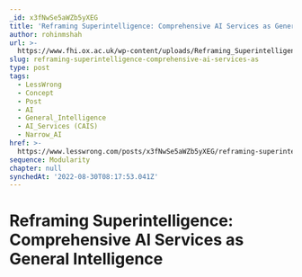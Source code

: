 ```yaml
---
_id: x3fNwSe5aWZb5yXEG
title: 'Reframing Superintelligence: Comprehensive AI Services as General Intelligence'
author: rohinmshah
url: >-
  https://www.fhi.ox.ac.uk/wp-content/uploads/Reframing_Superintelligence_FHI-TR-2019-1.1-1.pdf?asd=sa
slug: reframing-superintelligence-comprehensive-ai-services-as
type: post
tags:
  - LessWrong
  - Concept
  - Post
  - AI
  - General_Intelligence
  - AI_Services (CAIS)
  - Narrow_AI
href: >-
  https://www.lesswrong.com/posts/x3fNwSe5aWZb5yXEG/reframing-superintelligence-comprehensive-ai-services-as
sequence: Modularity
chapter: null
synchedAt: '2022-08-30T08:17:53.041Z'
---
```


# Reframing Superintelligence: Comprehensive AI Services as General Intelligence
